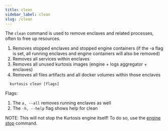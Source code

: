 ```yaml
---
title: clean
sidebar_label: clean
slug: /clean
---
```


The `clean` command is used to remove enclaves and related processes, often to free up resources.  

1. Removes stopped enclaves and stopped engine containers (if the -a flag is set, all running enclaves and engine containers will also be removed)
2. Removes all services within enclaves
3. Removes all unused kurtosis images (engine + logs aggregator + enclaves)
4. Removes all files artifacts and all docker volumes within those enclaves
```
  kurtosis clean [flags]
```
Flags:
1. The `a, --all` removes running enclaves as well
2. The `-h, --help` flag shows help for clean


NOTE: This will not stop the Kurtosis engine itself! To do so, use the [engine stop](./engine-stop.md) command.
